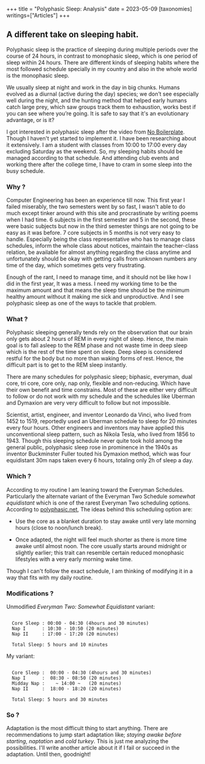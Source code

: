 +++
title = "Polyphasic Sleep: Analysis"
date = 2023-05-09
[taxonomies]
writings=["Articles"]
+++

##  A different take on sleeping habit.

Polyphasic sleep is the practice of sleeping during multiple periods over the course of 24 hours, in contrast to monophasic sleep, which is one period of sleep within 24 hours. There are different kinds of sleeping habits where the most followed schedule specially in my country and also in the whole world is the monophasic sleep. 

We usually sleep at night and work in the day in big chunks. Humans evolved as a diurnal (active during the day) species; we don’t see especially well during the night, and the hunting method that helped early humans catch large prey, which saw groups track them to exhaustion, works best if you can see where you’re going. It is safe to say that it's an evolutionary advantage, or is it? 

I got interested in polyphasic sleep after the video from [No Boilerplate](https://youtu.be/OuizzRCALCU). Though I haven't yet started to implement it. I have been researching about it extensively. I am a student with classes from 10:00 to 17:00 every day excluding Saturday as the weekend. So, my sleeping habits should be managed according to that schedule. And attending club events and working there after the college time, I have to cram in some sleep into the busy schedule.

### Why ?

Computer Engineering has been an experience till now. This first year I failed miserably, the two semesters went by so fast, I wasn't able to do much except tinker around with this site and procrastinate by writing poems when I had time. 6 subjects in the first semester and 5 in the second, these were basic subjects but now in the third semester things are not going to be easy as it was before. 7 core subjects in 5 months is not very easy to handle. Especially being the class representative who has to manage class schedules, inform the whole class about notices, maintain the teacher-class relation, be available for almost anything regarding the class anytime and unfortunately should be okay with getting calls from unknown numbers any time of the day, which sometimes gets very frustrating. 

Enough of the rant, I need to manage time, and it should not be like how I did in the first year, It was a mess. I need my working time to be the maximum amount and that means the sleep time should be the minimum healthy amount without it making me sick and unproductive. And I see polyphasic sleep as one of the ways to tackle that problem.

### What ?

Polyphasic sleeping generally tends rely on the observation that our brain only gets about 2 hours of REM in every night of sleep. Hence, the main goal is to fall asleep to the REM phase and not waste time in deep sleep which is the rest of the time spent on sleep. Deep sleep is considered restful for the body but no more than waking forms of rest. Hence, the difficult part is to get to the REM sleep instantly. 

There are many schedules for polyphasic sleep; biphasic, everyman, dual core, tri core, core only, nap only, flexible and non-reducing. Which have their own benefit and time constrains. Most of these are either very difficult to follow or do not work with my schedule and the schedules like Uberman and Dymaxion are very very difficult to follow but not impossible.

Scientist, artist, engineer, and inventor Leonardo da Vinci, who lived from 1452 to 1519, reportedly used an Uberman schedule to sleep for 20 minutes every four hours. Other engineers and inventors may have applied this unconventional sleep pattern, such as Nikola Tesla, who lived from 1856 to 1943. Though this sleeping schedule never quite took hold among the general public, polyphasic sleep rose in prominence in the 1940s as inventor Buckminster Fuller touted his Dymaxion method, which was four equidistant 30m naps taken every 6 hours, totaling only 2h of sleep a day.

### Which ?

According to my routine I am leaning toward the Everyman Schedules. Particularly the alternate variant of the Everyman Two Schedule *somewhat equidistant* which is one of the rarest Everyman Two scheduling options. According to [polyphasic.net](https://www.polyphasic.net/everyman-2/), The ideas behind this scheduling option are:

* Use the core as a blanket duration to stay awake until very late morning hours (close to noon/lunch break).  

* Once adapted, the night will feel much shorter as there is more time awake until almost noon. The core usually starts around midnight or slightly earlier; this trait can resemble certain reduced monophasic lifestyles with a very early morning wake time.  

Though I can't follow the exact schedule, I am thinking of modifying it in a way that fits with my daily routine.

### Modifications ?


Unmodified *Everyman Two: Somewhat Equidistant* variant:
```

  Core Sleep : 00:00 - 04:30 (4hours and 30 minutes)
  Nap I      : 10:30 - 10:50 (20 minutes)
  Nap II     : 17:00 - 17:20 (20 minutes)

  Total Sleep: 5 hours and 10 minutes

```

My variant:

```

  Core Sleep :  00:00 - 04:30 (4hours and 30 minutes)
  Nap I      :  08:30 - 08:50 (20 minutes)
  Midday Nap :    ~ 14:00 ~   (20 minutes)
  Nap II     :  18:00 - 18:20 (20 minutes)

  Total Sleep: 5 hours and 30 minutes

```
### So ?

Adaptation is the most difficult thing to start anything. There are recommendations to jump start adaptation like; *staying awake before starting*, *naptation* and *cold turkey*. This is just me analyzing the possibilities. I'll write another article about it if I fail or succeed in the adaptation. Until then, goodnight! 

